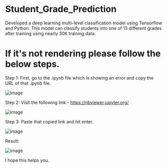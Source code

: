 # Student_Grade_Prediction
Developed a deep learning multi-level classification model using Tensorflow and Python. This model can classify students into one of 13 different grades after training using nearly 30K training data.

# If it's not rendering please follow the below steps.

Step 1:
First, go to the .ipynb file which is showing an error and copy the URL of that .ipynb file.

![image](https://github.com/SABArishbabu26/Spotify_CLassification/assets/100365405/d969e737-922a-460a-81a4-cae02c121904)

Step 2:
Visit the following link:- https://nbviewer.jupyter.org/

![image](https://github.com/SABArishbabu26/Spotify_CLassification/assets/100365405/f6b4f70a-c098-4d46-a337-d98af75a4f21)

Step 3:
Paste that copied link and hit enter.

![image](https://github.com/SABArishbabu26/Spotify_CLassification/assets/100365405/10ed0c8c-8d47-40cb-af26-0810b552c44b)

Result:

![image](https://github.com/SABArishbabu26/Spotify_CLassification/assets/100365405/7cbfb117-68b1-42f9-b1d0-7c12fd0a127d)


I hope this helps you.

